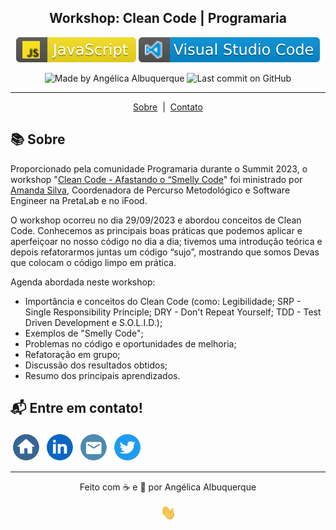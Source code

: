 <h2 align="center">
  Workshop: Clean Code | Programaria
</h2>

<p align="center">
<img alt="badge javascript" src="https://raw.githubusercontent.com/angelicaalbuquerque/badges-and-icons/main/badges/javascript.svg">
<img alt="badge vscode" src="https://raw.githubusercontent.com/angelicaalbuquerque/badges-and-icons/f96545c39b9ff34534ee166d78e4bcef00de3928/badges/visual-studio-code.svg">
</p>

<p align="center">
<img alt="Made by Angélica Albuquerque" src="https://img.shields.io/badge/made%20by-Angélica Albuquerque-%20?color=614898">
<img alt="Last commit on GitHub" src="https://img.shields.io/github/last-commit/angelicaalbuquerque/clean-code-workshop_programaria?color=614898">
</p>

---

<p align="center">
  <a href="#-Sobre">Sobre</a>&nbsp;&nbsp;|&nbsp;
  <a href="#-Entre-em-contato">Contato</a>
</p>

## 📚 Sobre

Proporcionado pela comunidade Programaria durante o Summit 2023, o workshop "[Clean Code - Afastando o “Smelly Code](https://www.programaria.org/summit2023/workshops/#:~:text=Clean%20Code%20%E2%80%93%20Afastando%20o%20%E2%80%9CSmelly%20Code%E2%80%9D&text=Vamos%20conhecer%20as%20principais%20boas,o%20c%C3%B3digo%20limpo%20em%20pr%C3%A1tica.)" foi ministrado por [Amanda Silva](https://github.com/asilva-dev), Coordenadora de Percurso Metodológico e Software Engineer na PretaLab e no iFood.

O workshop ocorreu no dia 29/09/2023 e abordou conceitos de Clean Code. Conhecemos as principais boas práticas que podemos aplicar e aperfeiçoar no nosso código no dia a dia; tivemos uma introdução teórica e depois refatorarmos juntas um código “sujo”, mostrando que somos Devas que colocam o código limpo em prática.

Agenda abordada neste workshop:

- Importância e conceitos do Clean Code (como: Legibilidade; SRP - Single Responsibility Principle;
DRY - Don't Repeat Yourself; TDD - Test Driven Development e S.O.L.I.D.);
- Exemplos de "Smelly Code";
- Problemas no código e oportunidades de melhoria;
- Refatoração em grupo;
- Discussão dos resultados obtidos;
- Resumo dos principais aprendizados.

## 📬 Entre em contato!

<p align="left">
    <a href="https://www.frontangie.dev/" target="blank" style="text-decoration: none; color: unset;">
    <img align="center" src="https://raw.githubusercontent.com/angelicaalbuquerque/badges-and-icons/main/icons/circle/portfolio.svg" alt="frontangie.dev" height="50" width="50" />
  </a>
  <a href="https://linkedin.com/in/angelica-albuquerque/" target="blank" style="text-decoration: none; color: unset;">
    <img align="center" src="https://raw.githubusercontent.com/angelicaalbuquerque/badges-and-icons/main/icons/circle/linkedin.svg" alt="Linkedin" height="50" width="50" />
  </a>
  <a href="mailto:hi@frontangie.dev" target="blank" style="text-decoration: none;">
    <img align="center" src="https://raw.githubusercontent.com/angelicaalbuquerque/badges-and-icons/main/icons/circle/email.svg" alt="Email" height="50" width="50" />
  </a>
  <a href="https://twitter.com/frontangie" target="blank" style="text-decoration: none;">
    <img align="center" src="https://raw.githubusercontent.com/angelicaalbuquerque/badges-and-icons/main/icons/circle/twitter.svg" alt="Twitter" height="50" width="50" />
    </a>
</p>

---

<p align="center">
Feito com ☕ e 🖤 por Angélica Albuquerque
</p>

<p align="center">
<img src="https://raw.githubusercontent.com/angelicaalbuquerque/badges-and-icons/main/gif/hi.gif" width="25px"> 
</p>

